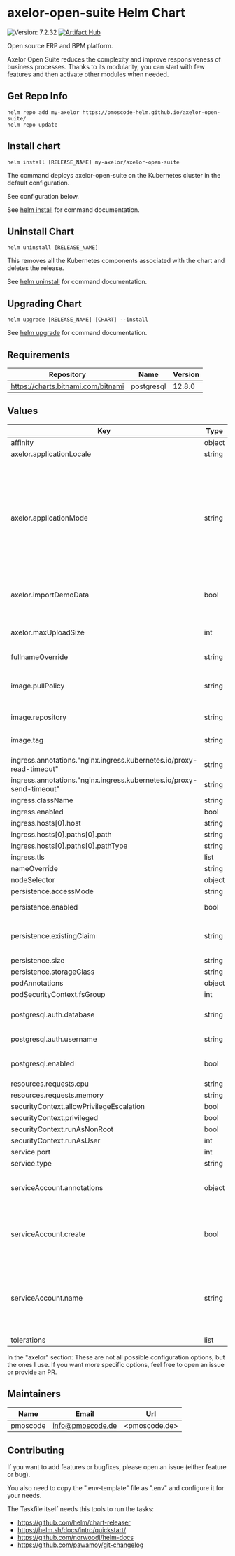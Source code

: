 # axelor-open-suite Helm Chart
![Version: 7.2.32](https://img.shields.io/badge/Version-7.2.32-informational?style=flat-square)
[![Artifact Hub](https://img.shields.io/endpoint?url=https://artifacthub.io/badge/repository/axelor-open-suite)](https://artifacthub.io/packages/search?repo=axelor-open-suite)

Open source ERP and BPM platform.

Axelor Open Suite reduces the complexity and improve responsiveness of business processes.
Thanks to its modularity, you can start with few features and then activate other modules when needed.

## Get Repo Info

    helm repo add my-axelor https://pmoscode-helm.github.io/axelor-open-suite/
    helm repo update

## Install chart

    helm install [RELEASE_NAME] my-axelor/axelor-open-suite

The command deploys axelor-open-suite on the Kubernetes cluster in the default configuration.

See configuration below.

See [helm install](https://helm.sh/docs/helm/helm_install/) for command documentation.

## Uninstall Chart

    helm uninstall [RELEASE_NAME]

This removes all the Kubernetes components associated with the chart and deletes the release.

See [helm uninstall](https://helm.sh/docs/helm/helm_uninstall/) for command documentation.

## Upgrading Chart

    helm upgrade [RELEASE_NAME] [CHART] --install

See [helm upgrade](https://helm.sh/docs/helm/helm_upgrade/) for command documentation.

## Requirements

| Repository | Name | Version |
|------------|------|---------|
| https://charts.bitnami.com/bitnami | postgresql | 12.8.0 |

## Values

| Key | Type | Default | Description |
|-----|------|---------|-------------|
| affinity | object | `{}` |  |
| axelor.applicationLocale | string | `"de_DE"` | Apps locale |
| axelor.applicationMode | string | `"dev"` | Axelor's current app environment - dev or prod (NOTE. On "prod" the "admin" account is disabled and has to enabled in the database...) |
| axelor.importDemoData | bool | `true` | Should demo data be imported? |
| axelor.maxUploadSize | int | `100` | Max upload size in requests in MB |
| fullnameOverride | string | `""` |  |
| image.pullPolicy | string | `"IfNotPresent"` | PullPolicy (change to "Always" when using "latest") |
| image.repository | string | `"pmoscode/axelor-open-suite"` | base image |
| image.tag | string | `""` | If not set, uses chart appVersion |
| ingress.annotations."nginx.ingress.kubernetes.io/proxy-read-timeout" | string | `"1800"` |  |
| ingress.annotations."nginx.ingress.kubernetes.io/proxy-send-timeout" | string | `"1800"` |  |
| ingress.className | string | `""` |  |
| ingress.enabled | bool | `false` |  |
| ingress.hosts[0].host | string | `"chart-example.local"` |  |
| ingress.hosts[0].paths[0].path | string | `"/"` |  |
| ingress.hosts[0].paths[0].pathType | string | `"ImplementationSpecific"` |  |
| ingress.tls | list | `[]` |  |
| nameOverride | string | `""` |  |
| nodeSelector | object | `{}` |  |
| persistence.accessMode | string | `"ReadWriteOnce"` |  |
| persistence.enabled | bool | `false` | Enable persistence |
| persistence.existingClaim | string | `""` | Use, when you have an existing PVC |
| persistence.size | string | `"50Gi"` |  |
| persistence.storageClass | string | `""` |  |
| podAnnotations | object | `{}` |  |
| podSecurityContext.fsGroup | int | `1001` |  |
| postgresql.auth.database | string | `"axelor"` | Default database to use |
| postgresql.auth.username | string | `"axelor"` | Default db user |
| postgresql.enabled | bool | `true` | Build in postgresql db |
| resources.requests.cpu | string | `"300m"` |  |
| resources.requests.memory | string | `"512Mi"` |  |
| securityContext.allowPrivilegeEscalation | bool | `false` |  |
| securityContext.privileged | bool | `false` |  |
| securityContext.runAsNonRoot | bool | `true` |  |
| securityContext.runAsUser | int | `1001` |  |
| service.port | int | `80` |  |
| service.type | string | `"ClusterIP"` |  |
| serviceAccount.annotations | object | `{}` | Annotations to add to the service account |
| serviceAccount.create | bool | `true` | Specifies whether a service account should be created |
| serviceAccount.name | string | `""` | If not set and create is true, a name is generated using the fullname template |
| tolerations | list | `[]` |  |

In the "axelor" section: These are not all possible configuration options, but the ones I use. If you want more specific options, feel free to open an issue or provide an PR.

## Maintainers

| Name | Email | Url |
| ---- | ------ | --- |
| pmoscode | <info@pmoscode.de> | <pmoscode.de> |

## Contributing

If you want to add features or bugfixes, please open an issue (either feature or bug).

You also need to copy the ".env-template" file as ".env" and configure it for your needs.

The Taskfile itself needs this tools to run the tasks:
- https://github.com/helm/chart-releaser
- https://helm.sh/docs/intro/quickstart/
- https://github.com/norwoodj/helm-docs
- https://github.com/pawamoy/git-changelog
